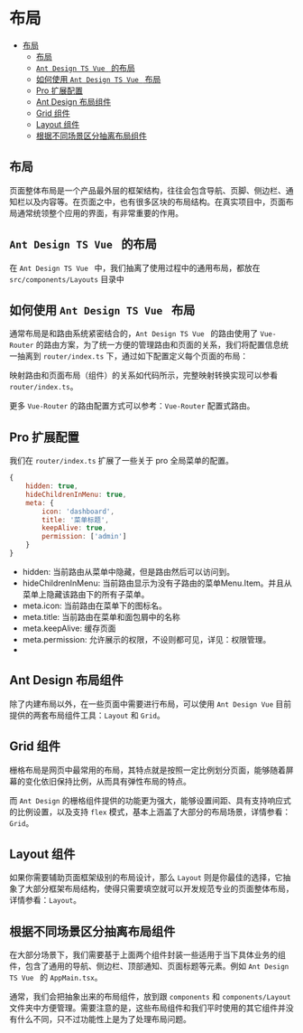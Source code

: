 # 布局

- [布局](#%E5%B8%83%E5%B1%80)
  - [布局](#%E5%B8%83%E5%B1%80-1)
  - [`Ant Design TS Vue ` 的布局](#Ant-Design-TS-Vue--%E7%9A%84%E5%B8%83%E5%B1%80)
  - [如何使用 `Ant Design TS Vue ` 布局](#%E5%A6%82%E4%BD%95%E4%BD%BF%E7%94%A8-Ant-Design-TS-Vue--%E5%B8%83%E5%B1%80)
  - [Pro 扩展配置](#Pro-%E6%89%A9%E5%B1%95%E9%85%8D%E7%BD%AE)
  - [Ant Design 布局组件](#Ant-Design-%E5%B8%83%E5%B1%80%E7%BB%84%E4%BB%B6)
  - [Grid 组件](#Grid-%E7%BB%84%E4%BB%B6)
  - [Layout 组件](#Layout-%E7%BB%84%E4%BB%B6)
  - [根据不同场景区分抽离布局组件](#%E6%A0%B9%E6%8D%AE%E4%B8%8D%E5%90%8C%E5%9C%BA%E6%99%AF%E5%8C%BA%E5%88%86%E6%8A%BD%E7%A6%BB%E5%B8%83%E5%B1%80%E7%BB%84%E4%BB%B6)

## 布局

页面整体布局是一个产品最外层的框架结构，往往会包含导航、页脚、侧边栏、通知栏以及内容等。在页面之中，也有很多区块的布局结构。在真实项目中，页面布局通常统领整个应用的界面，有非常重要的作用。

## `Ant Design TS Vue ` 的布局

在 `Ant Design TS Vue ` 中，我们抽离了使用过程中的通用布局，都放在 `src/components/Layouts` 目录中


## 如何使用 `Ant Design TS Vue ` 布局

通常布局是和路由系统紧密结合的，`Ant Design TS Vue ` 的路由使用了 `Vue-Router` 的路由方案，为了统一方便的管理路由和页面的关系，我们将配置信息统一抽离到 `router/index.ts` 下，通过如下配置定义每个页面的布局：

映射路由和页面布局（组件）的关系如代码所示，完整映射转换实现可以参看 `router/index.ts`。

更多 `Vue-Router` 的路由配置方式可以参考：`Vue-Router` 配置式路由。

## Pro 扩展配置
我们在 `router/index.ts` 扩展了一些关于 pro 全局菜单的配置。

```javascript
{
    hidden: true,
    hideChildrenInMenu: true,
    meta: {
        icon: 'dashboard',
        title: '菜单标题',
        keepAlive: true,
        permission: ['admin']
    }
}
```

- hidden: 当前路由从菜单中隐藏，但是路由然后可以访问到。
- hideChildrenInMenu: 当前路由显示为没有子路由的菜单Menu.Item。并且从菜单上隐藏该路由下的所有子菜单。
- meta.icon: 当前路由在菜单下的图标名。
- meta.title: 当前路由在菜单和面包屑中的名称
- meta.keepAlive: 缓存页面
- meta.permission: 允许展示的权限，不设则都可见，详见：权限管理。
- 
## Ant Design 布局组件

除了内建布局以外，在一些页面中需要进行布局，可以使用 `Ant Design Vue` 目前提供的两套布局组件工具：`Layout` 和 `Grid`。

## Grid 组件

栅格布局是网页中最常用的布局，其特点就是按照一定比例划分页面，能够随着屏幕的变化依旧保持比例，从而具有弹性布局的特点。

而 `Ant Design` 的栅格组件提供的功能更为强大，能够设置间距、具有支持响应式的比例设置，以及支持 `flex` 模式，基本上涵盖了大部分的布局场景，详情参看：`Grid`。

## Layout 组件

如果你需要辅助页面框架级别的布局设计，那么 `Layout` 则是你最佳的选择，它抽象了大部分框架布局结构，使得只需要填空就可以开发规范专业的页面整体布局，详情参看：`Layout`。

## 根据不同场景区分抽离布局组件

在大部分场景下，我们需要基于上面两个组件封装一些适用于当下具体业务的组件，包含了通用的导航、侧边栏、顶部通知、页面标题等元素。例如 `Ant Design TS Vue ` 的 `AppMain.tsx`。

通常，我们会把抽象出来的布局组件，放到跟 `components` 和 `components/Layout` 文件夹中方便管理。需要注意的是，这些布局组件和我们平时使用的其它组件并没有什么不同，只不过功能性上是为了处理布局问题。